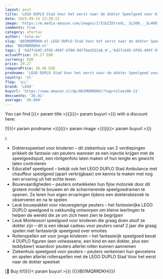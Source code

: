 ```yaml
---
layout: post
title: 'LEGO DUPLO Stad Voor het eerst naar de dokter Speelgoed voor Kinderen  Stimuleert de Fijne Motoriek  Montessori Cadeau voor Peuters vanaf 2 jaar  Rollenspel in het Ziekenhuis Set 10449'
date: 2025-09-24 23:20:13
image: 'https://m.media-amazon.com/images/I/51bZ35treXL._SL500_._SL400_.jpg'
comments: true
category: ofertas
author: 'tole.es'
slug: 'B01MQRRDKH-nl LEGO DUPLO Stad Voor het eerst naar de dokter Speelgoed...'
sku: 'B01MQRRDKH-nl'
tags: [ '6d2fcb45-df05-499f-9780-9477bed321a6_0','6d2fcb45-df05-499f-9780-9477bed321a6_501','Arborist Merchandising Root','Bouw- & constructiespeelgoed','Creatieve spellen','Educatief speelgoed','Montessori','Self Service','Special Features Stores','Speelgoed & spellen','Speelgoedbouwsets','lego','🇳🇱', ]
actualPrice: 29.27 EUR
currency: EUR
price: 29.27
comparePrice: 39.99 EUR
prodname: 'LEGO DUPLO Stad Voor het eerst naar de dokter Speelgoed voor Kinderen  Stimuleert de Fijne Motoriek  Montessori Cadeau voor Peuters vanaf 2 jaar  Rollenspel in het Ziekenhuis Set 10449'
country: 'nl'
flag: '🇳🇱'
brand: 'LEGO'
buyurl: 'https://www.amazon.nl/dp/B01MQRRDKH/?tag=tolees0b-21'
descuento: '26.81'
average: '26.894'
---
```


You can find [{{< param title >}}]({{< param buyurl >}}) with a discount here:

[![{{< param prodname >}}]({{< param image >}})]({{< param buyurl >}})

ℹ️:

- Doktersspeelset voor kinderen – dit ziekenhuis van 2 verdiepingen prikkelt de fantasie van peuters wanneer ze een injectie krijgen met de speelgoedspuit, een röntgenfoto laten maken of hun lengte en gewicht laten controleren
- Educatief speelgoed – bekijk ook het LEGO DUPLO Stad Ambulance met chauffeur speelgoed (apart verkrijgbaar) om kennis te maken met nog een ervaring uit het echte leven
- Bouwvaardigheden – peuters ontwikkelen hun fijne motoriek door dit grotere model te bouwen en de scharnierende speelgoedramen te openen. Ze leren hun eigen ervaringen tijdens een doktersbezoek te observeren en na te spelen
- Leuk bouwpakket voor nieuwsgierige peuters – het fantasierijke LEGO DUPLO speelgoed is vakkundig ontworpen om kleine leerlingen te helpen de wereld die ze om zich heen zien te begrijpen
- Leuk Montessori speelgoed voor kinderen die graag doen alsof ze dokter zijn – dit is een ideaal cadeau voor peuters vanaf 2 jaar die graag spelen met fantasierijk speelgoed over emoties
- Rollenspellen set voor jonge kinderen – het fantasierijk speelgoed bevat 4 DUPLO figuren (een volwassene, een kind en een dokter, plus een teddybeer) waardoor peuters allerlei rollen kunnen aannemen
- Ziekenhuis speelgoed voor peuters – peuters verkennen hun gevoelens en spelen allerlei rollenspellen met de LEGO DUPLO Stad Voor het eerst naar de dokter speelset

[🛒 Buy it!!]({{< param buyurl >}})
{{<world>}}B01MQRRDKH{{</world>}}
